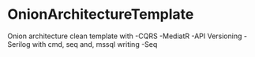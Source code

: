 # OnionArchitectureTemplate
Onion architecture clean template with 
  -CQRS 
  -MediatR
  -API Versioning
  -Serilog with cmd, seq and, mssql writing
  -Seq
